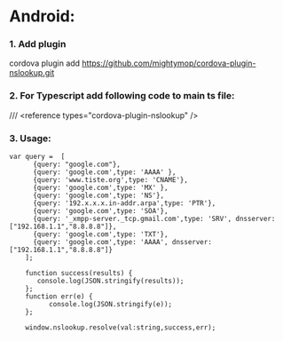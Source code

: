 # Android:

### 1. Add plugin
cordova plugin add https://github.com/mightymop/cordova-plugin-nslookup.git
### 2. For Typescript add following code to main ts file: 
/// &lt;reference types="cordova-plugin-nslookup" /&gt;<br/>
### 3. Usage:
```
var query =  [
      {query: "google.com"},
      {query: 'google.com',type: 'AAAA' },
      {query: 'www.tiste.org',type: 'CNAME'}, 
      {query: 'google.com',type: 'MX' }, 
      {query: 'google.com',type: 'NS'}, 
      {query: '192.x.x.x.in-addr.arpa',type: 'PTR'}, 
      {query: 'google.com',type: 'SOA'}, 
      {query: '_xmpp-server._tcp.gmail.com',type: 'SRV', dnsserver:["192.168.1.1","8.8.8.8"]},
      {query: 'google.com',type: 'TXT'}, 
      {query: 'google.com',type: 'AAAA', dnsserver:["192.168.1.1","8.8.8.8"]}
    ];
         
	function success(results) {
	   console.log(JSON.stringify(results));
	};
	function err(e) {
		  console.log(JSON.stringify(e));
	};

	window.nslookup.resolve(val:string,success,err);
```

